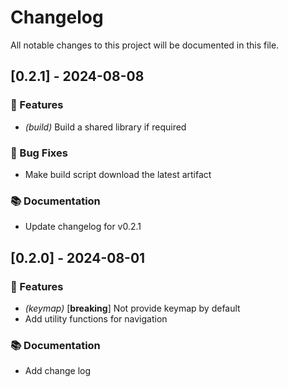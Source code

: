 # Changelog

All notable changes to this project will be documented in this file.

## [0.2.1] - 2024-08-08

### 🚀 Features

- *(build)* Build a shared library if required

### 🐛 Bug Fixes

- Make build script download the latest artifact

### 📚 Documentation

- Update changelog for v0.2.1

## [0.2.0] - 2024-08-01

### 🚀 Features

- *(keymap)* [**breaking**] Not provide keymap by default
- Add utility functions for navigation

### 📚 Documentation

- Add change log

<!-- generated by git-cliff -->
